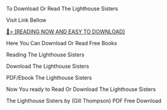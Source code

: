To Download Or Read The Lighthouse Sisters

Visit Link Bellow

<a href="https://uk.ebookarea.xyz/?book=B09HQK41CW">📖&gt; [READING NOW AND EASY TO DOWNLOAD]</a>

Here You Can Download Or Read Free Books

Reading The Lighthouse Sisters

Download The Lighthouse Sisters

PDF/Ebook The Lighthouse Sisters

Now You ready to Read Or Download The Lighthouse Sisters

The Lighthouse Sisters by (Gill   Thompson) PDF Free Download
